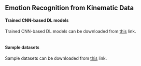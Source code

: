 <h2> Emotion Recognition from Kinematic Data</h2>


<h4> Trained CNN-based DL models</h4>
Trained CNN-based DL models can be downloaded from <a href="https://drive.google.com/drive/folders/1ttM9hc3lMvOxi_rnoVEUqvi7cHMZ8GUt?usp=share_link">this</a> link.</br>

</br>
<h4> Sample datasets</h4>
Sample datasets can be downloaded from <a href="https://drive.google.com/drive/folders/1Nyd2ct0aOWXyG7Vj-EbPCuIoEJhjlY4O?usp=share_link">this</a> link.
